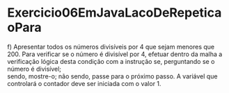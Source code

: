 # Exercicio06EmJavaLacoDeRepeticaoPara
f) Apresentar  todos  os  números  divisíveis  por  4  que  sejam  menores  que  200. 
Para  verificar  se  o número  é  divisível  por  4,  efetuar  dentro  da  malha  a  verificação 
lógica  desta  condição  com  a instrução se,  perguntando  se  o  número  é  divisível;  
sendo,  mostre-o;  não  sendo,  passe  para  o próximo passo. A variável que controlará o
contador deve ser iniciada com o valor 1.
